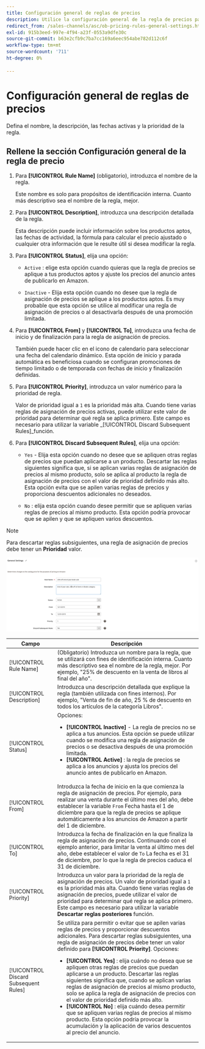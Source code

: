 ```yaml
---
title: Configuración general de reglas de precios
description: Utilice la configuración general de la regla de precios para definir las características principales de una regla de precios de listado.
redirect_from: /sales-channels/asc/ob-pricing-rules-general-settings.html
exl-id: 915b3eed-997e-4f94-a23f-0553a9dfe30c
source-git-commit: b63e2cfb9c7ba7cc169a6eec954abe782d112c6f
workflow-type: tm+mt
source-wordcount: '711'
ht-degree: 0%

---
```


# Configuración general de reglas de precios

Defina el nombre, la descripción, las fechas activas y la prioridad de la regla.

## Rellene la sección Configuración general de la regla de precio

1. Para **[!UICONTROL Rule Name]** (obligatorio), introduzca el nombre de la regla.

   Este nombre es solo para propósitos de identificación interna. Cuanto más descriptivo sea el nombre de la regla, mejor.

1. Para **[!UICONTROL Description]**, introduzca una descripción detallada de la regla.

   Esta descripción puede incluir información sobre los productos aptos, las fechas de actividad, la fórmula para calcular el precio ajustado o cualquier otra información que le resulte útil si desea modificar la regla.

1. Para **[!UICONTROL Status]**, elija una opción:

   - `Active` : elige esta opción cuando quieras que la regla de precios se aplique a tus productos aptos y ajuste los precios del anuncio antes de publicarlo en Amazon.

   - `Inactive` - Elija esta opción cuando no desee que la regla de asignación de precios se aplique a los productos aptos. Es muy probable que esta opción se utilice al modificar una regla de asignación de precios o al desactivarla después de una promoción limitada.

1. Para **[!UICONTROL From]** y **[!UICONTROL To]**, introduzca una fecha de inicio y de finalización para la regla de asignación de precios.

   También puede hacer clic en el icono de calendario para seleccionar una fecha del calendario dinámico. Esta opción de inicio y parada automática es beneficiosa cuando se configuran promociones de tiempo limitado o de temporada con fechas de inicio y finalización definidas.

1. Para **[!UICONTROL Priority]**, introduzca un valor numérico para la prioridad de regla.

   Valor de prioridad igual a `1` es la prioridad más alta. Cuando tiene varias reglas de asignación de precios activas, puede utilizar este valor de prioridad para determinar qué regla se aplica primero. Este campo es necesario para utilizar la variable _[!UICONTROL Discard Subsequent Rules]_función.

1. Para **[!UICONTROL Discard Subsequent Rules]**, elija una opción:

   - `Yes` - Elija esta opción cuando no desee que se apliquen otras reglas de precios que puedan aplicarse a un producto. Descartar las reglas siguientes significa que, si se aplican varias reglas de asignación de precios al mismo producto, solo se aplica al producto la regla de asignación de precios con el valor de prioridad definido más alto. Esta opción evita que se apilen varias reglas de precios y proporciona descuentos adicionales no deseados.

   - `No` : elija esta opción cuando desee permitir que se apliquen varias reglas de precios al mismo producto. Esta opción podría provocar que se apilen y que se apliquen varios descuentos.

>[!NOTE]
>
>Para descartar reglas subsiguientes, una regla de asignación de precios debe tener un **Prioridad** valor.

![Configuración general de reglas de precios](assets/amazon-pricing-rule-general.png)

| Campo | Descripción |
|---|---|
| [!UICONTROL Rule Name] | (Obligatorio) Introduzca un nombre para la regla, que se utilizará con fines de identificación interna. Cuanto más descriptivo sea el nombre de la regla, mejor. Por ejemplo, &quot;25% de descuento en la venta de libros al final del año&quot;. |
| [!UICONTROL Description] | Introduzca una descripción detallada que explique la regla (también utilizada con fines internos). Por ejemplo, &quot;Venta de fin de año, 25 % de descuento en todos los artículos de la categoría Libros&quot;. |
| [!UICONTROL Status] | Opciones:<ul><li>**[!UICONTROL Inactive]** - La regla de precios no se aplica a tus anuncios. Esta opción se puede utilizar cuando se modifica una regla de asignación de precios o se desactiva después de una promoción limitada.</li><li>**[!UICONTROL Active]** : la regla de precios se aplica a los anuncios y ajusta los precios del anuncio antes de publicarlo en Amazon.</li></ul> |
| [!UICONTROL From] | Introduzca la fecha de inicio en la que comienza la regla de asignación de precios. Por ejemplo, para realizar una venta durante el último mes del año, debe establecer la variable `From` Fecha hasta el 1 de diciembre para que la regla de precios se aplique automáticamente a los anuncios de Amazon a partir del 1 de diciembre. |
| [!UICONTROL To] | Introduzca la fecha de finalización en la que finaliza la regla de asignación de precios. Continuando con el ejemplo anterior, para limitar la venta al último mes del año, debe establecer el valor de `To` La fecha es el 31 de diciembre, por lo que la regla de precios caduca el 31 de diciembre. |
| [!UICONTROL Priority] | Introduzca un valor para la prioridad de la regla de asignación de precios. Un valor de prioridad igual a `1` es la prioridad más alta. Cuando tiene varias reglas de asignación de precios, puede utilizar el valor de prioridad para determinar qué regla se aplica primero. Este campo es necesario para utilizar la variable **Descartar reglas posteriores** función. |
| [!UICONTROL Discard Subsequent Rules] | Se utiliza para permitir o evitar que se apilen varias reglas de precios y proporcionar descuentos adicionales. Para descartar reglas subsiguientes, una regla de asignación de precios debe tener un valor definido para **[!UICONTROL Priority]**. Opciones:<ul><li>**[!UICONTROL Yes]** : elija cuándo no desea que se apliquen otras reglas de precios que puedan aplicarse a un producto. Descartar las reglas siguientes significa que, cuando se aplican varias reglas de asignación de precios al mismo producto, solo se aplica la regla de asignación de precios con el valor de prioridad definido más alto.</li><li>**[!UICONTROL No]** : elija cuándo desea permitir que se apliquen varias reglas de precios al mismo producto. Esta opción podría provocar la acumulación y la aplicación de varios descuentos al precio del anuncio.</li></ul> |
